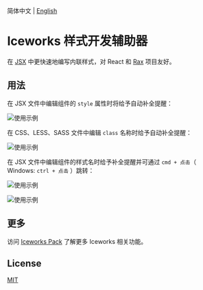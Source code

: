 简体中文 | [English](./README.en.md)

# Iceworks 样式开发辅助器

在 [JSX](https://zh-hans.reactjs.org/docs/introducing-jsx.html) 中更快速地编写内联样式，对 React 和 [Rax](https://rax.js.org/) 项目友好。

## 用法

在 JSX 文件中编辑组件的 `style` 属性时将给予自动补全提醒：

![使用示例](https://img.alicdn.com/tfs/TB1oyRBF1H2gK0jSZFEXXcqMpXa-1000-586.gif)

在 CSS、LESS、SASS 文件中编辑 `class` 名称时给予自动补全提醒：

![使用示例](https://img.alicdn.com/tfs/TB1l_zMFhD1gK0jSZFKXXcJrVXa-500-355.gif)

在 JSX 文件中编辑组件的样式名时给予补全提醒并可通过 `cmd + 点击`（ Windows: `ctrl + 点击` ）跳转：

![使用示例](https://img.alicdn.com/tfs/TB1pb1ltYY1gK0jSZTEXXXDQVXa-1468-906.gif)

![使用示例](https://img.alicdn.com/tfs/TB1UDGht.Y1gK0jSZFMXXaWcVXa-1468-906.gif)

## 更多

访问 [Iceworks Pack](https://marketplace.visualstudio.com/items?itemName=iceworks-team.iceworks) 了解更多 Iceworks 相关功能。

## License

[MIT](https://github.com/ice-lab/iceworks/blob/master/LICENSE)
